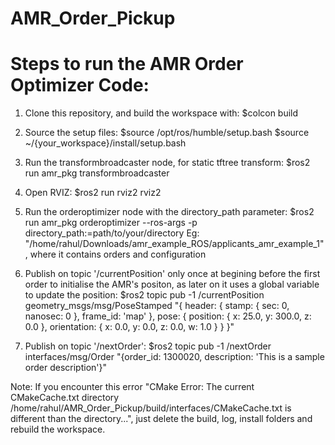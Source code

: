 ﻿# AMR_Order_Pickup
# Steps to run the AMR Order Optimizer Code:

1. Clone this repository, and build the workspace with:
   $colcon build

2. Source the setup files:
   $source /opt/ros/humble/setup.bash
   $source ~/{your_workspace}/install/setup.bash

3. Run the transformbroadcaster node, for static tftree transform:
   $ros2 run amr_pkg transformbroadcaster
   
5. Open RVIZ:
   $ros2 run rviz2 rviz2

6. Run the orderoptimizer node with the directory_path parameter:
   $ros2 run amr_pkg orderoptimizer --ros-args -p directory_path:=path/to/your/directory
   Eg: "/home/rahul/Downloads/amr_example_ROS/applicants_amr_example_1", where it contains orders and configuration

7. Publish on topic '/currentPosition' only once at begining before the first order to initialise the AMR's positon, as later on it uses a global
   variable to update the position:
   $ros2 topic pub -1 /currentPosition geometry_msgs/msg/PoseStamped "{
     header: {
       stamp: { sec: 0, nanosec: 0 },
       frame_id: 'map'
     },
     pose: {
       position: { x: 25.0, y: 300.0, z: 0.0 },
       orientation: { x: 0.0, y: 0.0, z: 0.0, w: 1.0 }
     }
   }"

9. Publish on topic '/nextOrder':
   $ros2 topic pub -1 /nextOrder interfaces/msg/Order "{order_id: 1300020, description: 'This is a sample order description'}"


Note: If you encounter this error "CMake Error: The current CMakeCache.txt directory /home/rahul/AMR_Order_Pickup/build/interfaces/CMakeCache.txt is different than the directory...", just delete the build, log, install folders and rebuild the workspace.  











